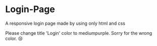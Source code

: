 # Login-Page
A responsive login page made by using only html and css

Please change title 'Login' color to mediumpurple. 
Sorry for the wrong color. 😢
